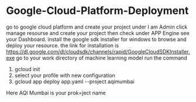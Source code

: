 # Google-Cloud-Platform-Deployment
go to google cloud platform and create your project under I am Admin click manage resourse and create your project
then check under APP Engine see your Dashboard.
install the google sdk installer for windows to browse and deploy your resource.
the link for installation is https://dl.google.com/dl/cloudsdk/channels/rapid/GoogleCloudSDKInstaller.exe
go to your work directory of machine learning model
run the command
1. gcloud init
2. select your profile with new configuration
3. gcloud app deploy app.yaml --project aqimumbai

Here AQI Mumbai is your prok=ject name
